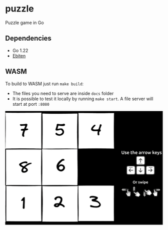 # puzzle

Puzzle game in Go

## Dependencies
- Go 1.22
- [Ebiten](https://github.com/hajimehoshi/ebiten/v2)


## WASM

To build to WASM just run `make build`:

- The files you need to serve are inside `docs` folder
- It is possible to test it locally by running `make start`. A file server will start at port `:8080`

![game image](game.jpeg)
